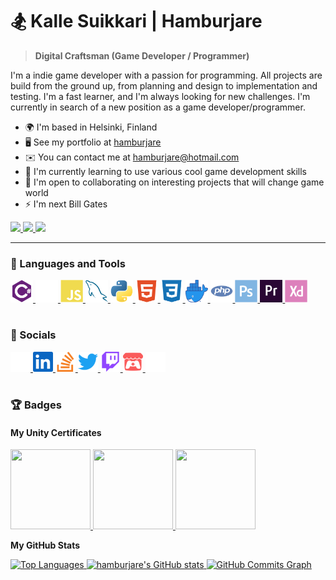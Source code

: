 # 🏂 Kalle Suikkari | Hamburjare

> **Digital Craftsman (Game Developer / Programmer)**

I'm a indie game developer with a passion for programming. All projects are build from the ground up, from planning and design to implementation and testing. I'm a fast learner, and I'm always looking for new challenges. I'm currently in search of a new position as a game developer/programmer.

- 🌍 I'm based in Helsinki, Finland
- 🖥️ See my portfolio at [hamburjare](http://hamburjare.tech)
- ✉️ You can contact me at [hamburjare@hotmail.com](mailto:hamburjare@hotmail.com)
- 🧠 I'm currently learning to use various cool game development skills
- 🤝 I'm open to collaborating on interesting projects that will change game world
- ⚡ I'm next Bill Gates

<a href="https://www.twitter.com/hamburjare" target="_blank" rel="noreferrer">
    <img src="https://custom-icon-badges.demolab.com/twitter/follow/hamburjare?logo=twitter&style=for-the-badge&color=0891b2&labelColor=1c1917"/>
</a>
<a href="https://www.github.com/hamburjare" target="_blank" rel="noreferrer">
    <img src="https://custom-icon-badges.demolab.com/github/followers/hamburjare?logo=github&style=for-the-badge&color=0891b2&labelColor=1c1917"/>
</a>
<a href="https://github.com/Hamburjare?tab=repositories&sort=stargazers" target="_blank" rel="noreferrer">
    <img src="https://custom-icon-badges.demolab.com/github/stars/hamburjare?logo=star&style=for-the-badge&color=0891b2&labelColor=1c1917"/>
</a>

---

### 🧰 Languages and Tools

<p align="left">

<a href="https://docs.microsoft.com/en-us/dotnet/csharp/" target="_blank" rel="noreferrer">
    <img src="https://raw.githubusercontent.com/Hamburjare/hamburjare/main/svg/csharp-colored.svg" width="36" height="36" alt="C#" />
</a>
<a href="https://unity.com/" target="_blank" rel="noreferrer">
    <img src="https://raw.githubusercontent.com/Hamburjare/hamburjare/main/svg/unity-white.svg" width="36" height="36" alt="Unity" />
</a>
<a href="https://developer.mozilla.org/en-US/docs/Web/JavaScript" target="_blank" rel="noreferrer">
    <img src="https://raw.githubusercontent.com/Hamburjare/hamburjare/main/svg/javascript-colored.svg" width="36" height="36" alt="JavaScript" />
</a>
  <a href="https://www.mysql.com/" target="_blank" rel="noreferrer">
    <img src="https://raw.githubusercontent.com/Hamburjare/hamburjare/main/svg/mysql-colored.svg" width="36" height="36" alt="JavaScript" />
</a>  
<a href="https://www.python.org/" target="_blank" rel="noreferrer">
    <img src="https://raw.githubusercontent.com/Hamburjare/hamburjare/main/svg/python-colored.svg" width="36" height="36" alt="Python" />
</a>
<a href="https://developer.mozilla.org/en-US/docs/Glossary/HTML5" target="_blank" rel="noreferrer">
    <img src="https://raw.githubusercontent.com/Hamburjare/hamburjare/main/svg/html5-colored.svg" width="36" height="36" alt="HTML5" />
</a>
<a href="https://www.w3.org/TR/CSS/#css" target="_blank" rel="noreferrer">
    <img src="https://raw.githubusercontent.com/Hamburjare/hamburjare/main/svg/css3-colored.svg" width="36" height="36" alt="CSS3" />
</a>
<a href="https://www.docker.com/" target="_blank" rel="noreferrer">
    <img src="https://raw.githubusercontent.com/Hamburjare/hamburjare/main/svg/docker.svg" width="36" height="36" alt="CSS3" />
</a>
<a href="https://www.php.net/" target="_blank" rel="noreferrer">
    <img src="https://raw.githubusercontent.com/Hamburjare/hamburjare/main/svg/php-colored.svg" width="36" height="36" alt="CSS3" />
</a>
<a href="https://www.adobe.com/uk/products/photoshop.html" target="_blank" rel="noreferrer">
    <img src="https://raw.githubusercontent.com/Hamburjare/hamburjare/main/svg/photoshop-colored.svg" width="36" height="36" alt="Photoshop" />
</a>
<a href="https://www.adobe.com/uk/products/premiere.html" target="_blank" rel="noreferrer">
    <img src="https://raw.githubusercontent.com/Hamburjare/hamburjare/main/svg/premierepro-colored.svg" width="36" height="36" alt="Premiere Pro" />
</a>
<a href="https://www.adobe.com/uk/products/xd.html" target="_blank" rel="noreferrer">
    <img src="https://raw.githubusercontent.com/Hamburjare/hamburjare/main/svg/xd-colored.svg" width="36" height="36" alt="XD" />
</a>
</p>

# 

### 💬 Socials

<p align="left">

<a href="https://www.github.com/hamburjare" target="_blank" rel="noreferrer">
    <img src="https://raw.githubusercontent.com/Hamburjare/hamburjare/main/svg/socials/github-dark.svg" width="32" height="32" />
</a>
<a href="https://www.linkedin.com/in/kallesuikkari" target="_blank" rel="noreferrer">
    <img src="https://raw.githubusercontent.com/Hamburjare/hamburjare/main/svg/socials/linkedin.svg" width="32" height="32" />
</a>
<a href="https://www.stackoverflow.com/users/18073076/hamburjare" target="_blank" rel="noreferrer">
    <img src="https://raw.githubusercontent.com/Hamburjare/hamburjare/main/svg/socials/stackoverflow.svg" width="32" height="32" />
</a>
<a href="https://www.twitter.com/hamburjare" target="_blank" rel="noreferrer">
    <img src="https://raw.githubusercontent.com/Hamburjare/hamburjare/main/svg/socials/twitter.svg" width="32" height="32" />
</a>
<a href="https://www.twitch.tv/hamburjare" target="_blank" rel="noreferrer">
    <img src="https://raw.githubusercontent.com/Hamburjare/hamburjare/main/svg/socials/twitch.svg" width="32" height="32" />
</a>
<a href="https://hamburjare.itch.io/" target="_blank" rel="noreferrer">
    <img src="https://raw.githubusercontent.com/Hamburjare/hamburjare/main/svg/socials/itch-red.svg" width="32" height="32" />
</a>
<a href="https://play.unity.com/u/Hamburjare" target="_blank" rel="noreferrer">
    <img src="https://raw.githubusercontent.com/Hamburjare/hamburjare/main/svg/unity-white.svg" width="32" height="32" />
</a>
</p>

# 

### 🏆 Badges


#### **My Unity Certificates**
<p align="left">

<a href="https://www.credly.com/badges/54e29f50-ba7c-444c-ba8f-ca6697edcb3a/public_url" target="_blank" rel="noreferrer">
    <img src="https://images.credly.com/size/340x340/images/ebea4a14-2685-4e01-ac66-9bc88e0b26c0/00-Unity_Essentials-Pathway_Badge.png" width="128" height="128" />
</a>
<a href="https://www.credly.com/badges/0bc5dbd8-00d7-40e1-8b02-74cd89e1739c/public_url" target="_blank" rel="noreferrer">
    <img src="https://images.credly.com/size/340x340/images/28f94e97-1ac3-46cb-9384-e9c44f95758d/00-Junior_Programmer-Pathway.png" width="128" height="128" />
</a>
<a href="https://www.credly.com/badges/b83d9e71-b3f7-402a-b18f-5959777156de/public_url" target="_blank" rel="noreferrer">
    <img src="https://images.credly.com/size/340x340/images/880a7eb7-18ac-49c5-bd66-4301847b94ba/Badge1_Master.png" width="128" height="128" />
</a>

</p>



<b>My GitHub Stats</b>

<a href="https://github.com/hamburjare" align="right">
    <img src="https://github-readme-stats.vercel.app/api/top-langs/?username=hamburjare&layout=compact&langs_count=10&title_color=0891b2&text_color=ffffff&icon_color=0891b2&bg_color=1c1917&hide_border=true&locale=en&custom_title=Top%20%Languages" alt="Top Languages" />
</a>
<a href="http://www.github.com/hamburjare" align="left">
    <img src="https://github-readme-stats.vercel.app/api?username=hamburjare&show_icons=true&hide=&count_private=true&title_color=0891b2&text_color=ffffff&icon_color=0891b2&bg_color=1c1917&hide_border=true&show_icons=true" alt="hamburjare's GitHub stats" />
</a>
<a href="http://www.github.com/hamburjare">
    <img src="https://github-readme-activity-graph.cyclic.app/graph?username=Ashutosh00710&bg_color=1c1917&color=ffffff&line=0891b2&point=ffffff&area_color=1c1917&area=true&hide_border=true&custom_title=GitHub%20Commits%20Graph" alt="GitHub Commits Graph" />
</a>
<!-- https://profileme.dev/ -->
